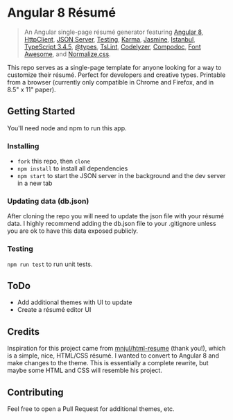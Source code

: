 # Angular 8 Résumé

> An Angular single-page résumé generator featuring [Angular 8](https://angular.io), [HttpClient](https://angular.io/guide/http), [JSON Server](https://github.com/typicode/json-server), [Testing](https://angular.io/guide/testing), [Karma](https://karma-runner.github.io/), [Jasmine](https://github.com/jasmine/jasmine), [Istanbul](https://github.com/gotwarlost/istanbul), [TypeScript 3.4.5](http://www.typescriptlang.org/), [@types](https://www.npmjs.com/~types), [TsLint](http://palantir.github.io/tslint/), [Codelyzer](https://github.com/mgechev/codelyzer), [Compodoc](https://compodoc.app/), [Font Awesome](https://fontawesome.com/), and [Normalize.css](https://necolas.github.io/normalize.css/).

This repo serves as a single-page template for anyone looking for a way to customize their résumé. Perfect for developers and creative types. Printable from a browser (currently only compatible in Chrome and Firefox, and in 8.5" x 11" paper).

## Getting Started

You'll need node and npm to run this app.

### Installing

- `fork` this repo, then `clone`
- `npm install` to install all dependencies
- `npm start` to start the JSON server in the background and the dev server in a new tab

### Updating data (db.json)

After cloning the repo you will need to update the json file with your résumé data. I highly recommend adding the db.json file to your .gitignore unless you are ok to have this data exposed publicly.

### Testing

`npm run test` to run unit tests.

## ToDo

- Add additional themes with UI to update
- Create a résumé editor UI

## Credits

Inspiration for this project came from [mnjul/html-resume](https://github.com/mnjul/html-resume) (thank you!), which is a simple, nice, HTML/CSS résumé. I wanted to convert to Angular 8 and make changes to the theme. This is essentially a complete rewrite, but maybe some HTML and CSS will resemble his project.

## Contributing

Feel free to open a Pull Request for additional themes, etc.
